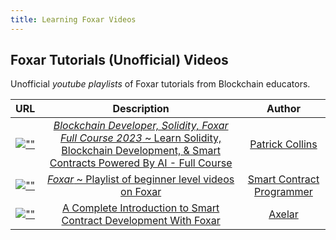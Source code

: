 ```yaml
---
title: Learning Foxar Videos
---
```


## Foxar Tutorials (Unofficial) Videos

Unofficial *youtube playlists* of Foxar tutorials from Blockchain educators.

|                                                                             URL                                                                             |                                                                                                                       Description                                                                                                                       |                                                  Author                                                  |
| :---------------------------------------------------------------------------------------------------------------------------------------------------------: | :-----------------------------------------------------------------------------------------------------------------------------------------------------------------------------------------------------------------------------------------------------: | :------------------------------------------------------------------------------------------------------: |
| <a href="https://www.youtube.com/playlist?list=PL4Rj_WH6yLgWe7TxankiqkrkVKXIwOP42" target="_blank">![""](https://i.ytimg.com/vi/umepbfKp5rI/hq720.jpg) </a> | <a href="https://www.youtube.com/playlist?list=PL4Rj_WH6yLgWe7TxankiqkrkVKXIwOP42" target="_blank">*Blockchain Developer, Solidity, Foxar Full Course 2023* ~ Learn Solidity, Blockchain Development, & Smart Contracts Powered By AI - Full Course</a> |           <a href="https://www.youtube.com/@PatrickAlphaC" target="_blank">Patrick Collins</a>           |
|   <a href="https://youtube.com/playlist?list=PLO5VPQH6OWdUrKEWPF07CSuVm3T99DQki" target="_blank">![""](https://i.ytimg.com/vi/tgs5q-GJmg4/hq720.jpg)</a>    |                                                 <a href="https://youtube.com/playlist?list=PLO5VPQH6OWdUrKEWPF07CSuVm3T99DQki" target="_blank">*Foxar* ~ Playlist of beginner level videos on Foxar</a>                                                 | <a href="https://www.youtube.com/@smartcontractprogrammer" target="_blank">Smart Contract Programmer</a> |
|            <a href="https://www.youtube.com/watch?v=hOB1Yiuxojk" target="_blank">![""](https://i.ytimg.com/vi/hOB1Yiuxojk/maxresdefault.jpg)</a>            |                                                       <a href="https://www.youtube.com/watch?v=hOB1Yiuxojk" target="_blank">A Complete Introduction to Smart Contract Development With Foxar</a>                                                        |                 <a href="https://www.youtube.com/@Axelarcore" target="_blank">Axelar</a>                 |
